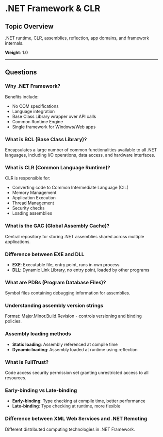 # .NET Framework & CLR
<!-- File: interview-agent/technologies/csharp/questions/dotnet-framework-clr.md -->

## Topic Overview
.NET runtime, CLR, assemblies, reflection, app domains, and framework internals.

**Weight**: 1.0

---

## Questions

### Why .NET Framework?
Benefits include:
- No COM specifications
- Language integration
- Base Class Library wrapper over API calls
- Common Runtime Engine
- Single framework for Windows/Web apps

### What is BCL (Base Class Library)?
Encapsulates a large number of common functionalities available to all .NET languages, including I/O operations, data access, and hardware interfaces.

### What is CLR (Common Language Runtime)?
CLR is responsible for:
- Converting code to Common Intermediate Language (CIL)
- Memory Management
- Application Execution
- Thread Management
- Security checks
- Loading assemblies

### What is the GAC (Global Assembly Cache)?
Central repository for storing .NET assemblies shared across multiple applications.

### Difference between EXE and DLL
- **EXE**: Executable file, entry point, runs in own process
- **DLL**: Dynamic Link Library, no entry point, loaded by other programs

### What are PDBs (Program Database Files)?
Symbol files containing debugging information for assemblies.

### Understanding assembly version strings
Format: Major.Minor.Build.Revision - controls versioning and binding policies.

### Assembly loading methods
- **Static loading**: Assembly referenced at compile time
- **Dynamic loading**: Assembly loaded at runtime using reflection

### What is FullTrust?
Code access security permission set granting unrestricted access to all resources.

### Early-binding vs Late-binding
- **Early-binding**: Type checking at compile time, better performance
- **Late-binding**: Type checking at runtime, more flexible

### Difference between XML Web Services and .NET Remoting
Different distributed computing technologies in .NET Framework.
